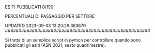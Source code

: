 ESITI PUBBLICATI 0/190 

PERCENTUALI DI PASSAGGIO PER SETTORE:

UPDATED 2023-09-03 13:20:26.363679
###################################################### 

Si tratta di un semplice script in python per controllare quando sono pubblicati gli esiti (ASN 2021, sesto quadrimestre).


